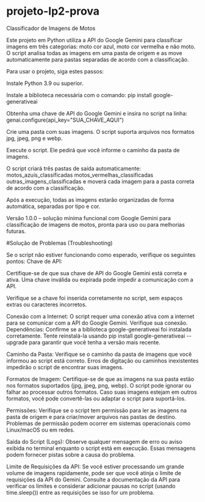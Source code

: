 # projeto-lp2-prova

Classificador de Imagens de Motos

Este projeto em Python utiliza a API do Google Gemini para classificar imagens em três categorias: moto cor azul, moto cor vermelha e não moto. O script analisa todas as imagens em uma pasta de origem e as move automaticamente para pastas separadas de acordo com a classificação.

Para usar o projeto, siga estes passos:

Instale Python 3.9 ou superior.

Instale a biblioteca necessária com o comando: pip install google-generativeai

Obtenha uma chave de API do Google Gemini e insira no script na linha: genai.configure(api_key="SUA_CHAVE_AQUI")

Crie uma pasta com suas imagens. O script suporta arquivos nos formatos jpg, jpeg, png e webp.

Execute o script. Ele pedirá que você informe o caminho da pasta de imagens.

O script criará três pastas de saída automaticamente: motos_azuis_classificadas motos_vermelhas_classificadas outras_imagens_classificadas e moverá cada imagem para a pasta correta de acordo com a classificação.

Após a execução, todas as imagens estarão organizadas de forma automática, separadas por tipo e cor.

Versão 1.0.0 – solução mínima funcional com Google Gemini para classificação de imagens de motos, pronta para uso ou para melhorias futuras.


#Solução de Problemas (Troubleshooting)

Se o script não estiver funcionando como esperado, verifique os seguintes pontos:
Chave de API:

Certifique-se de que sua chave de API do Google Gemini está correta e ativa. Uma chave inválida ou expirada pode impedir a comunicação com a API.

Verifique se a chave foi inserida corretamente no script, sem espaços extras ou caracteres incorretos.

Conexão com a Internet:
O script requer uma conexão ativa com a internet para se comunicar com a API do Google Gemini. Verifique sua conexão.
Dependências:
Confirme se a biblioteca google-generativeai foi instalada corretamente. Tente reinstalá-la usando pip install google-generativeai --upgrade para garantir que você tenha a versão mais recente.

Caminho da Pasta:
Verifique se o caminho da pasta de imagens que você informou ao script está correto. Erros de digitação ou caminhos inexistentes impedirão o script de encontrar suas imagens.

Formatos de Imagem:
Certifique-se de que as imagens na sua pasta estão nos formatos suportados (jpg, jpeg, png, webp). O script pode ignorar ou falhar ao processar outros formatos.
Caso suas imagens estejam em outros formatos, você pode convertê-las ou adaptar o script para suportá-los.

Permissões:
Verifique se o script tem permissão para ler as imagens na pasta de origem e para criar/mover arquivos nas pastas de destino. Problemas de permissão podem ocorrer em sistemas operacionais como Linux/macOS ou em redes.

Saída do Script (Logs):
Observe qualquer mensagem de erro ou aviso exibida no terminal enquanto o script está em execução. Essas mensagens podem fornecer pistas sobre a causa do problema.

Limite de Requisições da API:
Se você estiver processando um grande volume de imagens rapidamente, pode ser que você atinja o limite de requisições da API do Gemini. Consulte a documentação da API para verificar os limites e considerar adicionar pausas no script (usando time.sleep()) entre as requisições se isso for um problema.
